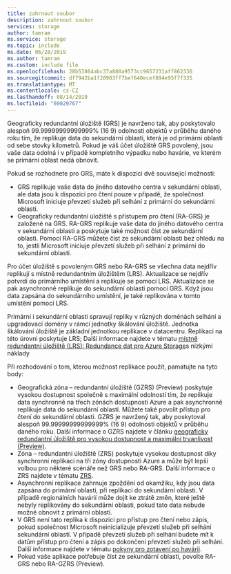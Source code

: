 ```yaml
---
title: zahrnout soubor
description: zahrnout soubor
services: storage
author: tamram
ms.service: storage
ms.topic: include
ms.date: 06/28/2019
ms.author: tamram
ms.custom: include file
ms.openlocfilehash: 28b53864abc37a880a9573cc9657231aff862336
ms.sourcegitcommit: df7942ba1f28903ff7bef640ecef894e95f7f335
ms.translationtype: MT
ms.contentlocale: cs-CZ
ms.lasthandoff: 08/14/2019
ms.locfileid: "69029767"
---
```

Geograficky redundantní úložiště (GRS) je navrženo tak, aby poskytovalo alespoň 99.99999999999999% (16 9) odolnosti objektů v průběhu daného roku tím, že replikuje data do sekundární oblasti, která je od primární oblasti od sebe stovky kilometrů. Pokud je váš účet úložiště GRS povolený, jsou vaše data odolná i v případě kompletního výpadku nebo havárie, ve kterém se primární oblast nedá obnovit.

Pokud se rozhodnete pro GRS, máte k dispozici dvě související možnosti:

* GRS replikuje vaše data do jiného datového centra v sekundární oblasti, ale data jsou k dispozici pro čtení pouze v případě, že společnost Microsoft iniciuje převzetí služeb při selhání z primární do sekundární oblasti.
* Geograficky redundantní úložiště s přístupem pro čtení (RA-GRS) je založené na GRS. RA-GRS replikuje vaše data do jiného datového centra v sekundární oblasti a poskytuje také možnost číst ze sekundární oblasti. Pomocí RA-GRS můžete číst ze sekundární oblasti bez ohledu na to, jestli Microsoft iniciuje převzetí služeb při selhání z primární do sekundární oblasti.

Pro účet úložiště s povoleným GRS nebo RA-GRS se všechna data nejdřív replikují s místně redundantním úložištěm (LRS). Aktualizace se nejdřív potvrdí do primárního umístění a replikuje se pomocí LRS. Aktualizace se pak asynchronně replikuje do sekundární oblasti pomocí GRS. Když jsou data zapsána do sekundárního umístění, je také replikována v tomto umístění pomocí LRS.

Primární i sekundární oblasti spravují repliky v různých doménách selhání a upgradovací domény v rámci jednotky škálování úložiště. Jednotka škálování úložiště je základní jednotkou replikace v datacentru. Replikaci na této úrovni poskytuje LRS; Další informace najdete v tématu [místně redundantní úložiště (LRS): Redundance dat pro Azure Storage](../articles/storage/common/storage-redundancy-lrs.md)s nízkými náklady

Při rozhodování o tom, kterou možnost replikace použít, pamatujte na tyto body:

* Geografická zóna – redundantní úložiště (GZRS) (Preview) poskytuje vysokou dostupnost společně s maximální odolností tím, že replikuje data synchronně na třech zónách dostupnosti Azure a pak asynchronně replikuje data do sekundární oblasti. Můžete také povolit přístup pro čtení do sekundární oblasti. GZRS je navržený tak, aby poskytoval alespoň 99.99999999999999% (16 9) odolnosti objektů v průběhu daného roku. Další informace o GZRS najdete v článku [geograficky redundantní úložiště pro vysokou dostupnost a maximální trvanlivost (Preview)](../articles/storage/common/storage-redundancy-gzrs.md).
* Zóna – redundantní úložiště (ZRS) poskytuje vysokou dostupnost díky synchronní replikaci na tři zóny dostupnosti Azure a může být lepší volbou pro některé scénáře než GRS nebo RA-GRS. Další informace o ZRS najdete v tématu [ZRS](../articles/storage/common/storage-redundancy-zrs.md).
* Asynchronní replikace zahrnuje zpoždění od okamžiku, kdy jsou data zapsána do primární oblasti, při replikaci do sekundární oblasti. V případě regionálních havárií může dojít ke ztrátě změn, které ještě nebyly replikovány do sekundární oblasti, pokud tato data nebude možné obnovit z primární oblasti.
* V GRS není tato replika k dispozici pro přístup pro čtení nebo zápis, pokud společnost Microsoft neinicializuje převzetí služeb při selhání sekundární oblastí. V případě převzetí služeb při selhání budete mít k datům přístup pro čtení a zápis po dokončení převzetí služeb při selhání. Další informace najdete v tématu [pokyny pro zotavení po havárii](../articles/storage/common/storage-disaster-recovery-guidance.md).
* Pokud vaše aplikace potřebuje číst ze sekundární oblasti, povolte RA-GRS nebo RA-GZRS (Preview).
